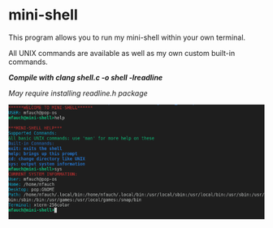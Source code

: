 # mini-shell

This program allows you to run my mini-shell within your own terminal.

All UNIX commands are available as well as my own custom built-in commands.

***Compile with clang shell.c -o shell -lreadline***

*May require installing readline.h package*

![mini-shell screenshot](https://github.com/mattfaucher/mini-shell/blob/main/mini-shell.png)

